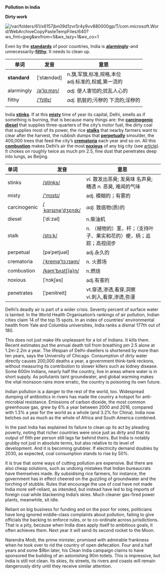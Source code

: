 **Pollution in India** 

**Dirty work** 

![/var/folders/61/x6157jbn09d1zvr5r4y9vv880000gp/T/com.microsoft.Word/WebArchiveCopyPasteTempFiles/640?wx_fmt=jpeg&wxfrom=5&wx_lazy=1&wx_co=1](file:///C:/Users/UNCLED~1/AppData/Local/Temp/msohtmlclip1/01/clip_image002.jpg)

 

Even by the **<u>standards</u>** of poor countries, India is **<u>alarmingly</u>**-and unnecessarily-**<u>filthy</u>**. It needs to clean up.



| 单词         | 发音                                    | 意思                                                  |
| ------------ | --------------------------------------- | ----------------------------------------------------- |
| **standard** | [ˈstændəd]                              | n.旗,军旗,标准,规格,本位<br/>adj.标准的,权威,第一流的 |
| alarmingly   | [/ə'lɑːmɪŋ/](cmd://Speak/_uk_/alarming) | *adj.* 使人害怕的;扰乱人心的                          |
| filthy       | [/'fɪlθɪ/](cmd://Speak/_uk_/filthy)     | *adj.* 肮脏的;污秽的 下流的;淫秽的                    |
|              |                                         |                                                       |



India **<u>stinks</u>**. If at this **<u>misty</u>** time of year its capital, Delhi, smells as if something is burning, that is because many things are: the **<u>carcinogenic</u>** **<u>diesel</u>** that supplies three-quarters of the city’s motor fuel, the dirty coal that supplies most of its power, the rice **<u>stalks</u>** that nearby farmers want to clear after the harvest, the rubbish dumps that **<u>perpetually</u>** smoulder, the 400,000 trees that feed the city’s **<u>crematoria</u>** each year and so on. All this **<u>combustion</u>** makes Delhi’s air the most **<u>noxious</u>** of any big city (see [article](https://www.economist.com/asia/2018/12/08/why-india-is-one-of-the-most-polluted-countries-on-earth)). It chokes on roughly twice as much pm 2.5, fine dust that penetrates deep into lungs, as Beijing.



| 单词         | 发音                                               | 意思                                                         |
| :----------- | -------------------------------------------------- | ------------------------------------------------------------ |
| stinks       | [/stiŋks/](cmd://Speak/_uk_/stinks)                | *vi.* 散发出恶臭; 发臭味 名声臭; 糟透 *n.* 恶臭, 难闻的气味  |
| misty        | [/'mɪstɪ/](cmd://Speak/_uk_/misty)                 | adj. 模糊的；有雾的                                          |
| carcinogenic | [/ˌkɑrsɪnə'dʒɛnɪk/](cmd://Speak/_uk_/carcinogenic) | *adj.* 致癌物(质)的                                          |
| diesel       | [ˈdiːzəl]                                          | n.柴油机                                                     |
| stalk        | [/stɔːk/](cmd://Speak/_uk_/stalk)                  | n. （植物的）茎，秆；（支持叶子、果实和花的）梗，柄；追踪；高视阔步 |
| perpetual    | [pəˈpetjuəl]                                       | adj.永久的                                                   |
| crematoria   | [/ˌkremə'tɔːrɪəm/](cmd://Speak/_uk_/crematorium)   | n. 火葬场                                                    |
| combustion   | [/kəm'bʌstʃ(ə)n/](cmd://Speak/_uk_/combustion)     | n.燃烧                                                       |
| noxious      | [ˈnɔkʃəs]                                          | adj.有害的                                                   |
| penetrates   | [ˈpenitreit]                                       | vt.穿透,渗透,看穿,洞察<br/>vi.刺入,看穿,渗透,弥漫            |



Delhi’s deadly air is part of a wider crisis. Seventy percent of surface water is tainted. In the World Health Organisation’s rankings of air pollution, Indian cities claim 14 of the top 15 spots. In an index of countries’ environmental health from Yale and Columbia universities, India ranks a dismal 177th out of 180.



This does not just make life unpleasant for a lot of Indians. It kills them. Recent estimates put the annual death toll from breathing pm 2.5 alone at 1.2m-2.2m a year. The lifespan of Delhi-dwellers is shortened by more than ten years, says the University of Chicago. Consumption of dirty water directly causes 200,000 deaths a year, a government think-tank reckons, without measuring its contribution to slower killers such as kidney disease. Some 600m Indians, nearly half the country, live in areas where water is in short supply. As pollutants taint groundwater, and global warming makes the vital monsoon rains more erratic, the country is poisoning its own future.

Indian pollution is a danger to the rest of the world, too. Widespread dumping of antibiotics in rivers has made the country a hotspot for anti-microbial resistance. Emissions of carbon dioxide, the most common greenhouse gas, grew by 6% a year between 2000 and 2016, compared with 1.3% a year for the world as a whole (and 3.2% for China). India now belches out as much as the whole of Africa and South America combined.

In the past India has explained its failure to clean up its act by pleading poverty, noting that richer countries were once just as dirty and that its output of filth per person still lags far behind theirs. But India is notably grubby not just in absolute terms, but also relative to its level of development. And it is becoming grubbier. If electricity demand doubles by 2030, as expected, coal consumption stands to rise by 50%.

It is true that some ways of cutting pollution are expensive. But there are also cheap solutions, such as undoing mistakes that Indian bureaucrats have themselves made. By subsidising rice farmers, for instance, the government has in effect cheered on the guzzling of groundwater and the torching of stubble. Rules that encourage the use of coal have not made India more self-reliant, as intended, but instead have led to big imports of foreign coal while blackening India’s skies. Much cleaner gas-fired power plants, meanwhile, sit idle.

Reliant on big business for funding and on the poor for votes, politicians have long ignored middle-class complaints about pollution, failing to give officials the backing to enforce rules, or to co-ordinate across jurisdictions. That is a pity, because when India does apply itself to ambitious goals, it often achieves them. Next year it will send its second rocket to the Moon.

Narendra Modi, the prime minister, promised with admirable frankness when he took over to rid the country of open defecation. Four and a half years and some $9bn later, his Clean India campaign claims to have sponsored the building of an astonishing 90m toilets. This is impressive, but India is still not clean. Its skies, its streets, its rivers and coasts will remain dangerously dirty until they receive similar attention.

 